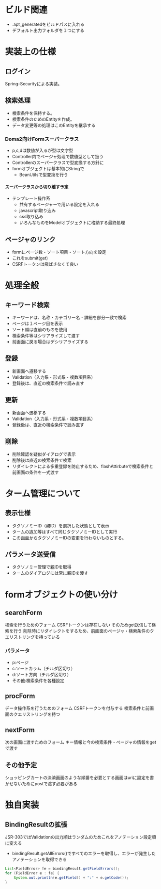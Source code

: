 # ビルド関連
- .apt_generatedをビルドパスに入れる
- デフォルト出力フォルダを１つにする

# 実装上の仕様

## ログイン
Spring-Securityによる実装。

## 検索処理
- 検索条件を保持する。
- 検索条件のためのEntityを作成。
- データ変更等の処理はこのEntityを継承する

### Doma2向けFormスーパークラス
- p,c,dは数値が入るが型は文字型
- Controller内でページャ処理で数値型として扱う
- Controllerのスーパークラスで型変換する方針に
- formオブジェクトは基本的にStringで
  * BeanUtilsで型変換を行う

#### スーパークラスから切り離す予定
- テンプレート操作系
  * 共有するページャーで用いる設定を入れる
  * javascript取り込み
  * css取り込み
  * いろんなものをModelオブジェクトに格納する最終処理

## ページャのリンク
- formにページ数・ソート項目・ソート方向を設定
- これをsubmit(get)
- CSRFトークンは飛ばさなくて良い


# 処理全般

## キーワード検索
- キーワードは、名称・カテゴリー名・詳細を部分一致で検索
- ページは１ページ目を表示
- ソート順は直前のものを使用
- 検索条件等はシリアライズして渡す
- 前画面に戻る場合はデシリアライズする

## 登録
- 新画面へ遷移する
- Validation（入力系・形式系・複数項目系）
- 登録後は、直近の検索条件で読み直す

## 更新
- 新画面へ遷移する
- Validation（入力系・形式系・複数項目系）
- 登録後は、直近の検索条件で読み直す

## 削除
- 削除確認を疑似ダイアログで表示
- 削除後は直近の検索条件で検索
- リダイレクトによる多重登録を防止するため、flashAttirbuteで検索条件と前画面の条件を一式渡す


# ターム管理について

## 表示仕様
- タクソノミーID（親ID）を選択した状態として表示
- タームの追加等はすべて同じタクソノミーIDとして実行
- この画面からタクソノミーIDの変更を行わないものとする。

## パラメータ送受信
- タクソノミー管理で親IDを取得
- タームのダイアログには常に親IDを渡す

# formオブジェクトの使い分け

## searchForm
検索を行うためのフォーム
CSRFトークンは存在しない
そのためget送信して検索を行う
削除時にリダイレクトをするため、前画面のページャ・検索条件のクエリストリングを持っている

### パラメータ
- p:ページ
- c:ソートカラム（チルダ区切り）
- d:ソート方向（チルダ区切り）
- その他:検索条件を各種設定

## procForm
データ操作系を行うためのフォーム
CSRFトークンを付与する
検索条件と前画面のクエリストリングを持つ

## nextForm
次の画面に渡すためのフォーム
キー情報と今の検索条件・ページャの情報をgetで渡す

## その他予定
ショッピングカートの決済画面のような順番を必要とする画面はuriに設定を書かせないためにpostで渡す必要がある

# 独自実装

## BindingResultの拡張
JSR-303ではValidationの出力順はランダムのためこれをアノテーション設定順に変える

- bindingResult.getAllErrors()ですべてのエラーを取得し、エラーが発生したアノテーションを取得できる

```java
List<FieldError> fe = bindingResult.getFieldErrors();
for (FieldError e : fe) {
	System.out.println(e.getField() + ":" + e.getCode());
}
```